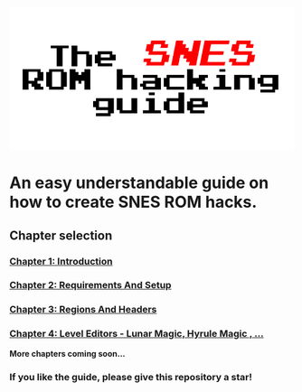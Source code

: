 ![The SNES ROM hacking guide](https://raw.githubusercontent.com/Techcrafter/SNES-ROM-Hacking/main/docs/images/banner.png)

# An easy understandable guide on how to create SNES ROM hacks.

## Chapter selection

### [Chapter 1: Introduction](https://github.com/Techcrafter/SNES-ROM-Hacking/blob/main/docs/chapter1.md)

### [Chapter 2: Requirements And Setup](https://github.com/Techcrafter/SNES-ROM-Hacking/blob/main/docs/chapter2.md)

### [Chapter 3: Regions And Headers](https://github.com/Techcrafter/SNES-ROM-Hacking/blob/main/docs/chapter3.md)

### [Chapter 4: Level Editors - Lunar Magic, Hyrule Magic , ...](https://github.com/Techcrafter/SNES-ROM-Hacking/blob/main/docs/chapter3.md)

**More chapters coming soon...**

### If you like the guide, please give this repository a star!